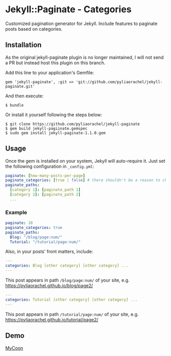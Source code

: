 # Jekyll::Paginate - Categories

Customized pagination generator for Jekyll.
Include features to paginate posts based on categories.

## Installation

As the original jekyll-paginate plugin is no longer maintained, I will not send a PR but instead host this plugin on this branch.

Add this line to your application's Gemfile:

    gem 'jekyll-paginate', :git => 'git://github.com/pyliaorachel/jekyll-paginate.git'

And then execute:

    $ bundle

Or install it yourself following the steps below:

    $ git clone https://github.com/pyliaorachel/jekyll-paginate
    $ gem build jekyll-pagiinate.gemspec
    $ sudo gem install jekyll-paginate-1.1.0.gem

## Usage

Once the gem is installed on your system, Jekyll will auto-require it. Just set the following configuration in `_config.yml`:

```yml
paginate: [how-many-posts-per-page]
paginate_categories: [true | false] # there shouldn't be a reason to choose false... you can just follow the original jekyll-paginate configurations
paginate_paths: 
  [category 1]: [paginate_path 1]
  [category 2]: [paginate_path 2]
  ...
```

### Example

```yml
paginate: 10
paginate_categories: true
paginate_paths: 
  Blog: "/blog/page:num/"
  Tutorial: "/tutorial/page:num/"
```

Also, in your posts' front matters, include:

```yml
---
categories: Blog [other category] [other category] ...
---
```

This post appears in path `/blog/page:num/` of your site, e.g. https://pyliaorachel.github.io/blog/page2/

```yml
---
categories: Tutorial [other category] [other category] ...
---
```

This post appears in path `/tutorial/page:num/` of your site, e.g. https://pyliaorachel.github.io/tutorial/page2/

## Demo

[MyCoon](https://github.com/pyliaorachel/pyliaorachel.github.io/tree/source)

